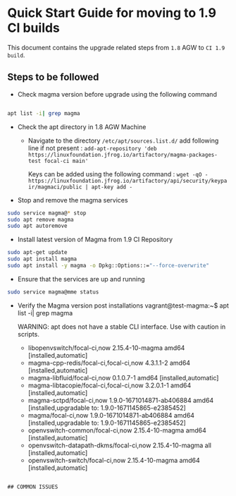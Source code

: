 # Quick Start Guide for moving to 1.9 CI builds

This document contains the upgrade related steps from  `1.8` AGW to `CI 1.9 build`.

## Steps to be followed
* Check magma version before upgrade using the following command

```bash

apt list -i| grep magma

```

* Check the apt directory in 1.8 AGW Machine

  - Navigate to the directory `/etc/apt/sources.list.d/` add following line if not present :
     ```add-apt-repository 'deb https://linuxfoundation.jfrog.io/artifactory/magma-packages-test focal-ci main'```

     Keys can be added using the following command : 
     ```wget -qO - https://linuxfoundation.jfrog.io/artifactory/api/security/keypair/magmaci/public | apt-key add -``` 
 
    
* Stop and remove the magma services 

```bash
sudo service magma@* stop
sudo apt remove magma
sudo apt autoremove

```

* Install latest version of Magma from 1.9 CI Repository 

```bash
sudo apt-get update
sudo apt install magma
sudo apt install -y magma -o Dpkg::Options::="--force-overwrite"
```

 

* Ensure that the services are up and running 

```bash
sudo service magma@mme status
```

* Verify the Magma version post installations 
vagrant@test-magma:~$ apt list -i| grep magma

  WARNING: apt does not have a stable CLI interface. Use with caution in scripts.
  - libopenvswitch/focal-ci,now 2.15.4-10-magma amd64 [installed,automatic]
  - magma-cpp-redis/focal-ci,focal-ci,now 4.3.1.1-2 amd64 [installed,automatic]
  - magma-libfluid/focal-ci,now 0.1.0.7-1 amd64 [installed,automatic]
  - magma-libtacopie/focal-ci,focal-ci,now 3.2.0.1-1 amd64 [installed,automatic]
  - magma-sctpd/focal-ci,now 1.9.0-1671014871-ab406884 amd64 [installed,upgradable to: 1.9.0-1671145865-e2385452]
  - magma/focal-ci,now 1.9.0-1671014871-ab406884 amd64 [installed,upgradable to: 1.9.0-1671145865-e2385452]
  - openvswitch-common/focal-ci,now 2.15.4-10-magma amd64 [installed,automatic]
  - openvswitch-datapath-dkms/focal-ci,now 2.15.4-10-magma all [installed,automatic]
  - openvswitch-switch/focal-ci,now 2.15.4-10-magma amd64 [installed,automatic]
```

## COMMON ISSUES
